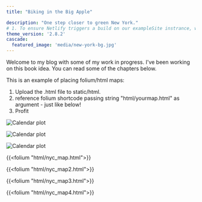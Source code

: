 ```yaml
---
title: "Biking in the Big Apple"

description: "One step closer to green New York."
# 1. To ensure Netlify triggers a build on our exampleSite instrance, we need to change a file in the exampleSite directory.
theme_version: '2.8.2'
cascade:
  featured_image: 'media/new-york-bg.jpg'
---
```

Welcome to my blog with some of my work in progress. I've been working on this book idea. You can read some of the chapters below.

This is an example of placing folium/html maps:
1. Upload the .html file to static/html.
2. reference folium shortcode passing string "html/yourmap.html" as argument - just like below!
3. Profit

![Calendar plot](/png/plot_route_distribution.png)

![Calendar plot](/png/plot_dayofweek_distribution.png)

![Calendar plot](/png/plot_calendar.png)

{{<folium "html/nyc_map.html">}}

{{<folium "html/nyc_map2.html">}}

{{<folium "html/nyc_map3.html">}}

{{<folium "html/nyc_map4.html">}}